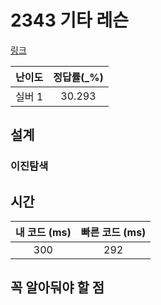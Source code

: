 # 2343 기타 레슨

[링크](https://www.acmicpc.net/problem/2343)

| 난이도 | 정답률(\_%) |
|:--:|:--------:|
| 실버 1 |  	30.293  |

## 설계

### 이진탐색


## 시간

| 내 코드 (ms) | 빠른 코드 (ms) |
|:---------:|:----------:|
|    300    |    292     |

## 꼭 알아둬야 할 점
